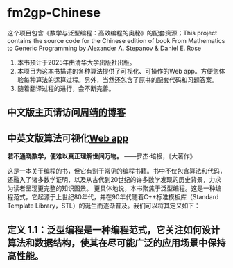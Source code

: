 # fm2gp-Chinese
这个项目包含《数学与泛型编程：高效编程的奥秘》的配套资源；This project contains the source code for the Chinese edition of book From Mathematics to Generic Programming by Alexander A. Stepanov &amp; Daniel E. Rose
1. 本书预计于2025年由清华大学出版社出版。
2. 本项目为这本书描述的各种算法提供了可视化、可操作的Web app。方便您体验每种算法的运算过程。另外，当然还包含了原书的配套代码和习题答案。
3. 随着翻译过程的进行，会不断完善。

## 中文版主页请访问[周靖的博客](https://bookzhou.com)
## 中英文版算法可视化[Web app](https://fm2gp-chinese.netlify.app/)

**若不通晓数学，便难以真正理解世间万物。** ——罗杰·培根，《大著作》 

这是一本关于编程的书，但它有别于常见的编程书籍。书中不仅包含算法和代码，还融入了诸多数学证明，以及从古代到20世纪的许多数学发现的历史背景，力求为读者呈现更完整的知识图景。
更具体地说，本书聚焦于泛型编程。这是一种编程范式，它起源于上世纪80年代，并在90年代随着C++标准模板库（Standard Template Library，STL）的诞生而逐渐普及。我们可以将其定义如下：

**定义 1.1**：泛型编程是一种编程范式，它关注如何设计算法和数据结构，使其在尽可能广泛的应用场景中保持高性能。
---








